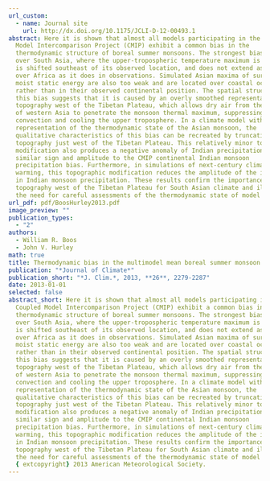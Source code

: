 ```yaml
---
url_custom:
  - name: Journal site
    url: http://dx.doi.org/10.1175/JCLI-D-12-00493.1
abstract: Here it is shown that almost all models participating in the Coupled
  Model Intercomparison Project (CMIP) exhibit a common bias in the
  thermodynamic structure of boreal summer monsoons. The strongest bias lies
  over South Asia, where the upper-tropospheric temperature maximum is too weak,
  is shifted southeast of its observed location, and does not extend as far west
  over Africa as it does in observations. Simulated Asian maxima of surface air
  moist static energy are also too weak and are located over coastal oceans
  rather than in their observed continental position. The spatial structure of
  this bias suggests that it is caused by an overly smoothed representation of
  topography west of the Tibetan Plateau, which allows dry air from the deserts
  of western Asia to penetrate the monsoon thermal maximum, suppressing moist
  convection and cooling the upper troposphere. In a climate model with a decent
  representation of the thermodynamic state of the Asian monsoon, the
  qualitative characteristics of this bias can be recreated by truncating
  topography just west of the Tibetan Plateau. This relatively minor topographic
  modification also produces a negative anomaly of Indian precipitation of
  similar sign and amplitude to the CMIP continental Indian monsoon
  precipitation bias. Furthermore, in simulations of next-century climate
  warming, this topographic modification reduces the amplitude of the increase
  in Indian monsoon precipitation. These results confirm the importance of
  topography west of the Tibetan Plateau for South Asian climate and illustrate
  the need for careful assessments of the thermodynamic state of model monsoons.
url_pdf: pdf/BoosHurley2013.pdf
image_preview: ""
publication_types:
  - "2"
authors:
  - William R. Boos
  - John V. Hurley
math: true
title: Thermodynamic bias in the multimodel mean boreal summer monsoon
publication: "*Journal of Climate*"
publication_short: "*J. Clim.*, 2013, **26**, 2279-2287"
date: 2013-01-01
selected: false
abstract_short: Here it is shown that almost all models participating in the
  Coupled Model Intercomparison Project (CMIP) exhibit a common bias in the
  thermodynamic structure of boreal summer monsoons. The strongest bias lies
  over South Asia, where the upper-tropospheric temperature maximum is too weak,
  is shifted southeast of its observed location, and does not extend as far west
  over Africa as it does in observations. Simulated Asian maxima of surface air
  moist static energy are also too weak and are located over coastal oceans
  rather than in their observed continental position. The spatial structure of
  this bias suggests that it is caused by an overly smoothed representation of
  topography west of the Tibetan Plateau, which allows dry air from the deserts
  of western Asia to penetrate the monsoon thermal maximum, suppressing moist
  convection and cooling the upper troposphere. In a climate model with a decent
  representation of the thermodynamic state of the Asian monsoon, the
  qualitative characteristics of this bias can be recreated by truncating
  topography just west of the Tibetan Plateau. This relatively minor topographic
  modification also produces a negative anomaly of Indian precipitation of
  similar sign and amplitude to the CMIP continental Indian monsoon
  precipitation bias. Furthermore, in simulations of next-century climate
  warming, this topographic modification reduces the amplitude of the increase
  in Indian monsoon precipitation. These results confirm the importance of
  topography west of the Tibetan Plateau for South Asian climate and illustrate
  the need for careful assessments of the thermodynamic state of model monsoons.
  {	extcopyright} 2013 American Meteorological Society.
---
```

